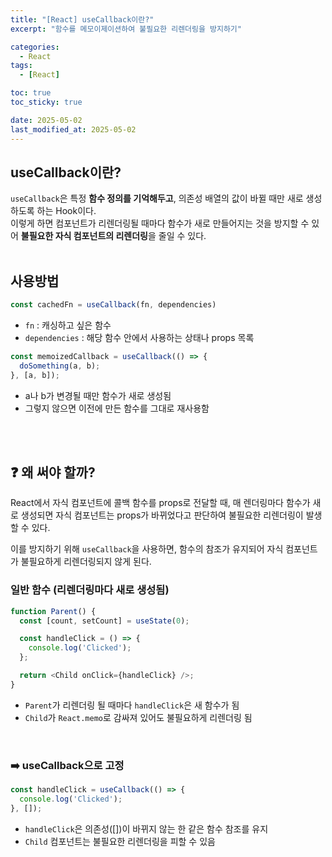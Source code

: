 ```yaml
---
title: "[React] useCallback이란?"
excerpt: "함수를 메모이제이션하여 불필요한 리렌더링을 방지하기"

categories:
  - React
tags:
  - [React]

toc: true
toc_sticky: true

date: 2025-05-02
last_modified_at: 2025-05-02
---
```


## useCallback이란?
`useCallback`은 특정 **함수 정의를 기억해두고**, 의존성 배열의 값이 바뀔 때만 새로 생성하도록 하는 Hook이다.  
이렇게 하면 컴포넌트가 리렌더링될 때마다 함수가 새로 만들어지는 것을 방지할 수 있어 **불필요한 자식 컴포넌트의 리렌더링**을 줄일 수 있다.
<br/>
<br/>

## 사용방법
```js
const cachedFn = useCallback(fn, dependencies)
```
- `fn` : 캐싱하고 싶은 함수
- `dependencies` : 해당 함수 안에서 사용하는 상태나 props 목록

```js
const memoizedCallback = useCallback(() => {
  doSomething(a, b);
}, [a, b]);
```
- a나 b가 변경될 때만 함수가 새로 생성됨
- 그렇지 않으면 이전에 만든 함수를 그대로 재사용함
<br/>  
<br/>

## ❓ 왜 써야 할까?
React에서 자식 컴포넌트에 콜백 함수를 props로 전달할 때, 매 렌더링마다 함수가 새로 생성되면 자식 컴포넌트는 props가 바뀌었다고 판단하여 불필요한 리렌더링이 발생할 수 있다.

이를 방지하기 위해 `useCallback`을 사용하면, 함수의 참조가 유지되어 자식 컴포넌트가 불필요하게 리렌더링되지 않게 된다.

<h3>일반 함수 (리렌더링마다 새로 생성됨)</h3>

```js
function Parent() {
  const [count, setCount] = useState(0);

  const handleClick = () => {
    console.log('Clicked');
  };

  return <Child onClick={handleClick} />;
}
```
- `Parent`가 리렌더링 될 때마다 `handleClick`은 새 함수가 됨
- `Child`가 `React.memo`로 감싸져 있어도 불필요하게 리렌더링 됨
<br/>  

<h3>➡️ useCallback으로 고정 </h3>

```js
const handleClick = useCallback(() => {
  console.log('Clicked');
}, []);
```
- `handleClick`은 의존성([])이 바뀌지 않는 한 같은 함수 참조를 유지
- `Child` 컴포넌트는 불필요한 리렌더링을 피할 수 있음